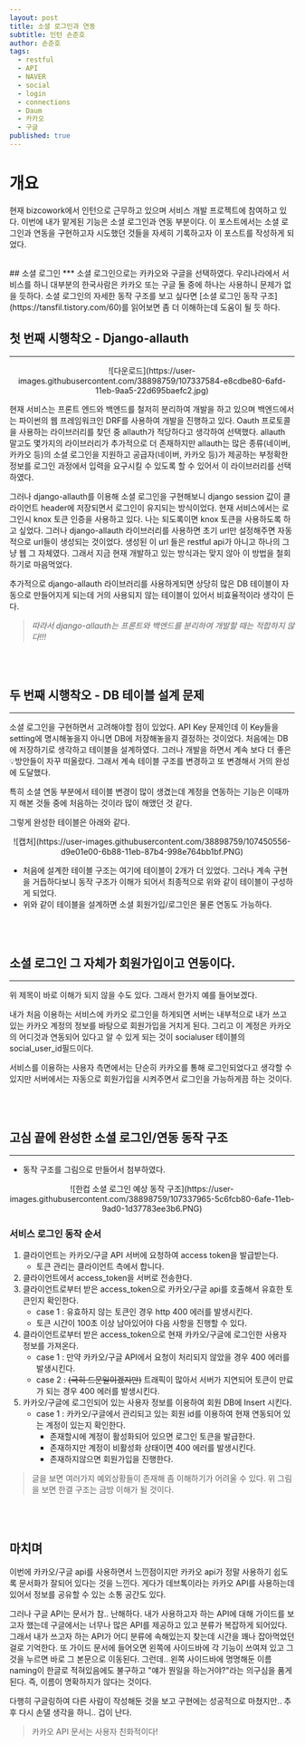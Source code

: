 ```yaml
---
layout: post
title: 소셜 로그인과 연동
subtitle: 인턴 손준호
author: 손준호
tags:
  - restful
  - API
  - NAVER
  - social
  - login
  - connections
  - Daum
  - 카카오
  - 구글
published: true
---
```




# 개요



현재 bizcowork에서 인턴으로 근무하고 있으며 서비스 개발 프로젝트에 참여하고 있다. 이번에 내가 맡게된 기능은 소셜 로그인과 연동 부분이다. 이 포스트에서는 소셜 로그인과 연동을 구현하고자 시도했던 것들을 자세히 기록하고자 이 포스트를 작성하게 되었다.


<br>
## 소셜 로그인
***
소셜 로그인으로는 카카오와 구글을 선택하였다. 우리나라에서 서비스를 하니 대부분의 한국사람은 카카오 또는 구글 둘 중에 하나는 사용하니 문제가 없을 듯하다. 소셜 로그인의 자세한 동작 구조를 보고 싶다면 [소셜 로그인 동작 구조](https://tansfil.tistory.com/60)를 읽어보면 좀 더 이해하는데 도움이 될 듯 하다.


<br>

## 첫 번째 시행착오 - Django-allauth
***


<center>
  ![다운로드](https://user-images.githubusercontent.com/38898759/107337584-e8cdbe80-6afd-11eb-9aa5-22d695baefc2.jpg)</center>



현재 서비스는 프론트 엔드와 백엔드를 철저히 분리하여 개발을 하고 있으며 백엔드에서는 파이썬의 웹 프레임워크인 DRF를 사용하여 개발을 진행하고 있다. Oauth 프로토콜을 사용하는 라이브러리를 찾던 중 allauth가 적당하다고 생각하여 선택했다. allauth 말고도 몇가지의 라이브러리가 추가적으로 더 존재하지만 allauth는 많은 종류(네이버, 카카오 등)의 소셜 로그인을 지원하고 공급자(네이버, 카카오 등)가 제공하는 부정확한 정보를 로그인 과정에서 입력을 요구시킬 수 있도록 할 수 있어서 이 라이브러리를 선택하였다.

그러나 django-allauth를 이용해 소셜 로그인을 구현해보니 django session 값이 클라이언트 header에 저장되면서 로그인이 유지되는 방식이었다. 현재 서비스에서는 로그인시 knox 토큰 인증을 사용하고 있다. 나는 되도록이면 knox 토큰을 사용하도록 하고 싶었다. 그러나 django-allauth 라이브러리를 사용하면 초기 url만 설정해주면 자동적으로 url들이 생성되는 것이었다. 생성된 이 url 들은 restful api가 아니고 하나의 그냥 웹 그 자체였다.
그래서 지금 현재 개발하고 있는 방식과는 맞지 않아 이 방법을 철회하기로 마음먹었다.

추가적으로 django-allauth 라이브러리를 사용하게되면 상당히 많은 DB 테이블이 자동으로 만들어지게 되는데 거의 사용되지 않는 테이블이 있어서 비효율적이라 생각이 든다.

> <em>따라서 django-allauth는 프론트와 백엔드를 분리하여 개발할 때는 적합하지 않다!!!</em>

<br><br>

## 두 번째 시행착오 - DB 테이블 설계 문제
***
소셜 로그인을 구현하면서 고려해야할 점이 있었다. API Key 문제인데 이 Key들을 setting에 명시해놓을지 아니면 DB에 저장해놓을지 결정하는 것이었다. 처음에는 DB에 저장하기로 생각하고 테이블을 설계하였다. 그러나 개발을 하면서 계속 보다 더 좋은 💡방안들이 자꾸 떠올랐다. 그래서 계속 테이블 구조를 변경하고 또 변경해서 거의 완성에 도달했다.

특히 소셜 연동 부분에서 테이블 변경이 많이 생겼는데 계정을 연동하는 기능은 이때까지 해본 것들 중에 처음하는 것이라 많이 해맸던 것 같다.

그렇게 완성한 테이블은 아래와 같다.

<center>
![캡처](https://user-images.githubusercontent.com/38898759/107450556-d9e01e00-6b88-11eb-87b4-998e764bb1bf.PNG)
</center>

- 처음에 설계한 테이블 구조는 여기에 테이블이 2개가 더 있었다. 그러나 계속 구현을 거듭하다보니 동작 구조가 이해가 되어서 최종적으로 위와 같이 테이블이 구성하게 되었다.
- 위와 같이 테이블을 설계하면 소셜 회원가입/로그인은 물론 연동도 가능하다.


<br><br>

## 소셜 로그인 그 자체가 회원가입이고 연동이다.
***
위 제목이 바로 이해가 되지 않을 수도 있다. 그래서 한가지 예를 들어보겠다.

내가 처음 이용하는 서비스에 카카오 로그인을 하게되면 서버는 내부적으로 내가 쓰고 있는 카카오 계정의 정보를 바탕으로 회원가입을 거치게 된다. 그리고 이 계정은 카카오의 어디것과 연동되어 있다고 알 수 있게 되는 것이 socialuser 테이블의 social_user_id필드이다. 

서비스를 이용하는 사용자 측면에서는 단순히 카카오를 통해 로그인되었다고 생각할 수 있지만 서버에서는 자동으로 회원가입을 시켜주면서 로그인을 가능하게끔 하는 것이다.


<br><br>

## 고심 끝에 완성한 소셜 로그인/연동 동작 구조
***
- 동작 구조를 그림으로 만들어서 첨부하였다.

<center>
![한컵 소셜 로그인 예상 동작 구조](https://user-images.githubusercontent.com/38898759/107337965-5c6fcb80-6afe-11eb-9ad0-1d37783ee3b6.PNG)
</center>

### 서비스 로그인 동작 순서
1. 클라이언트는 카카오/구글 API 서버에 요청하여 access token을 발급받는다.
   + 토큰 관리는 클라이언트 측에서 합니다.
2. 클라이언트에서 access_token을 서버로 전송한다.
3. 클라이언트로부터 받은 access_token으로 카카오/구글 api를 호출해서 유효한 토큰인지 확인한다.
    + case 1 : 유효하지 않는 토큰인 경우 http 400 에러를 발생시킨다.
    + 토큰 시간이 100초 이상 남아있어야 다음 사항을 진행할 수 있다.
4. 클라이언트로부터 받은 access_token으로 현재 카카오/구글에 로그인한 사용자 정보를 가져온다.
    + case 1 : 만약 카카오/구글 API에서 요청이 처리되지 않았을 경우 400 에러를 발생시킨다.
    + case 2 : ~~(극히 드문일이겠지만)~~ 트래픽이 많아서 서버가 지연되어 토큰이 만료가 되는 경우 400 에러를 발생시킨다.
5. 카카오/구글에 로그인되어 있는 사용자 정보를 이용하여 회원 DB에 Insert 시킨다.
   + case 1 : 카카오/구글에서 관리되고 있는 회원 id를 이용하여 현재 연동되어 있는 계정이 있는지 확인한다.
     - 존재할시에 계정이 활성화되어 있으면 로그인 토큰을 발급한다.
     - 존재하지만 계정이 비활성화 상태이면 400 에러를 발생시킨다.
     - 존재하지않으면 회원가입을 진행한다.

> 글을 보면 여러가지 예외상황들이 존재해 좀 이해하기가 어려울 수 있다. 위 그림을 보면 한결 구조는 금방 이해가 될 것이다.

<br><br>
## 마치며
이번에 카카오/구글 api를 사용하면서 느낀점이지만 카카오 api가 정말 사용하기 쉽도록 문서화가 잘되어 있다는 것을 느낀다. 게다가 데브톡이라는 카카오 API를 사용하는데 있어서 정보를 공유할 수 있는 소통 공간도 있다. 

그러나 구글 API는 문서가 참.. 난해하다. 내가 사용하고자 하는 API에 대해 가이드를 보고자 했는데 구글에서는 너무나 많은 API를 제공하고 있고 분류가 복잡하게 되어있다. 그래서 내가 쓰고자 하는 API가 어디 분류에 속해있는지 찾는데 시간을 꽤나 잡아먹었던 걸로 기억한다. 또 가이드 문서에 들어오면 왼쪽에 사이드바에 각 기능이 쓰여져 있고 그것을 누르면 바로 그 본문으로 이동된다. 그런데.. 왼쪽 사이드바에 명명해둔 이름 naming이 한글로 적혀있음에도 불구하고 "얘가 뭔일을 하는거야?"라는 의구심을 품게된다. 즉, 이름이 명확하지가 않다는 것이다.

다행히 구글링하여 다른 사람이 작성해둔 것을 보고 구현에는 성공적으로 마쳤지만.. 추후 다시 손댈 생각을 하니.. 겁이 난다.


> 카카오 API 문서는 사용자 친화적이다!
